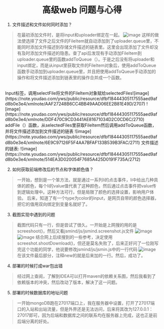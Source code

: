 # <center>高级web 问题与心得
1.	文件描述和文件如何同时添加？
> 在最初添加文件时，是将input和uploader绑定在一起。
![image](https://note.youdao.com/yws/public/resource/dfbf18444305117555aed9afd8b0e3e4/xmlnote/821929B14DFD49F18D10B51E730117C6/2708)
这样的做法使选择了文件之后文件的FileItem就自动添加到了uploader.queue里，不能同时添加文件描述到存储文件描述的链表里。这里会出现添加了文件却没有及时添加文件描述的隐患。查了api后发现有手动添加FileItem到uploader.queue里的函数addToQueue（）。于是之后没有将uploader和input绑定，而是从input里获取文件的FileItem对象后，使用addToQueue函数手动添加到uploader.queue里，并且把使用addToQueue手动添加的操作和将文件描述添加到链表里的操作合并成一个函数。
<br>
Input标签，调用selectFile将文件的FileItem对象赋给selectedFiles![image](https://note.youdao.com/yws/public/resource/dfbf18444305117555aed9afd8b0e3e4/xmlnote/AAF27248B6CC4BB49AAD06EE2B81E49D/2707)
![image](https://note.youdao.com/yws/public/resource/dfbf18444305117555aed9afd8b0e3e4/xmlnote/DDF470C9CD3441AE81671034D2C0CD6C/2710)
addFile（）函数，从selectedFiles里获取FileItem然后调用addToQueue函数，并将文件描述添加到文件描述的链表
![image](https://note.youdao.com/yws/public/resource/dfbf18444305117555aed9afd8b0e3e4/xmlnote/6E9C97126F5F4AA7BFAF133B539B3FAC/2711)
文件描述的链表:
![image](https://note.youdao.com/yws/public/resource/dfbf18444305117555aed9afd8b0e3e4/xmlnote/514EA3D020054F7685A425D0191F735A/2712)

2. 如何获取前端修改后的节点和字体颜色值？
> 一开始，想到是一个笨方法，就是通过一系列li的点击事件，li中给出几种具体的颜色，每个li的value值代表了这种颜色，然后通过点击事件把value传到逻辑处理中。这种方法可行，但是局限了颜色的选择设置，影响用户体验。
后来，知道了有一个type为color的input，是网页自带的颜色选择器，把它的值用双向绑定到变量名就好了。

3. 截图实现中遇到的问题
> 截图代码只有一行，但是尝试了很久。一开始是上网搜的用的是screeshoot()，然后又看jsmind/js/jsmind.screenshot.js文件
![image](https://note.youdao.com/yws/public/resource/dfbf18444305117555aed9afd8b0e3e4/xmlnote/DC6F0DAC21534F8EAEEC601358BFA4DC/2732)
![image](https://note.youdao.com/yws/public/resource/dfbf18444305117555aed9afd8b0e3e4/xmlnote/D5D55328B8874E3F96D83FF7671702AA/2734)
结合网上后续搜到的一些参考，决定使用screeshot.shootDownload()，但还是莫名失败了，后来正好问了一位刚写完这个功能的同学，他说要修改jsmind/js/jsmin.js中的一行代码
![image](https://note.youdao.com/yws/public/resource/dfbf18444305117555aed9afd8b0e3e4/xmlnote/C5A6ABEEB17F4966A3391EFA06458D90/2736)
在该文件最后部分，注释new的就是后来加的一行。然后，成功了。

4. 部署的时候打成war包出错
> 经过网上查阅，了解到IDEA可以打开maven的依赖关系图，然后我看到了依赖版本的冲突，然后改动了版本，解决了这一问题。

5. 部署的时候数据库的地址问题
> 一开始mongoDB跑在27017端口上，我在服务器中设置，打开了27017端口的入站和出站流量，但是外界还是无法访问，后来将其改为127.0.0.1：27017即可，因为后端和数据库之间的联系均在服务器上完成，这也正是前后端分离的好处。